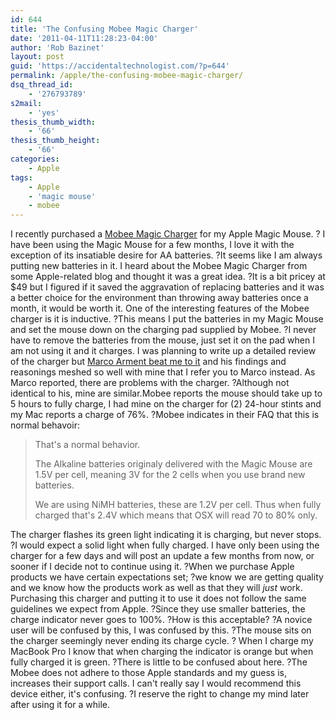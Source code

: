 ```yaml
---
id: 644
title: 'The Confusing Mobee Magic Charger'
date: '2011-04-11T11:28:23-04:00'
author: 'Rob Bazinet'
layout: post
guid: 'https://accidentaltechnologist.com/?p=644'
permalink: /apple/the-confusing-mobee-magic-charger/
dsq_thread_id:
    - '276793789'
s2mail:
    - 'yes'
thesis_thumb_width:
    - '66'
thesis_thumb_height:
    - '66'
categories:
    - Apple
tags:
    - Apple
    - 'magic mouse'
    - mobee
---
```


I recently purchased a [Mobee Magic Charger](https://www.mobeetechnology.com/products/the-magic-charger.html) for my Apple Magic Mouse. ? I have been using the Magic Mouse for a few months, I love it with the exception of its insatiable desire for AA batteries. ?It seems like I am always putting new batteries in it. I heard about the Mobee Magic Charger from some Apple-related blog and thought it was a great idea. ?It is a bit pricey at $49 but I figured if it saved the aggravation of replacing batteries and it was a better choice for the environment than throwing away batteries once a month, it would be worth it. One of the interesting features of the Mobee charger is it is inductive. ?This means I put the batteries in my Magic Mouse and set the mouse down on the charging pad supplied by Mobee. ?I never have to remove the batteries from the mouse, just set it on the pad when I am not using it and it charges. I was planning to write up a detailed review of the charger but [Marco Arment beat me to it](https://www.marco.org/4393597314) and his findings and reasonings meshed so well with mine that I refer you to Marco instead. As Marco reported, there are problems with the charger. ?Although not identical to his, mine are similar.Mobee reports the mouse should take up to 5 hours to fully charge, I had mine on the charger for (2) 24-hour stints and my Mac reports a charge of 76%. ?Mobee indicates in their FAQ that this is normal behavoir:

> That's a normal behavior.
> 
> The Alkaline batteries originaly delivered with the Magic Mouse are 1.5V per cell, meaning 3V for the 2 cells when you use brand new batteries.
> 
> We are using NiMH batteries, these are 1.2V per cell. Thus when fully charged that's 2.4V which means that OSX will read 70 to 80% only.

 The charger flashes its green light indicating it is charging, but never stops. ?I would expect a solid light when fully charged. I have only been using the charger for a few days and will post an update a few months from now, or sooner if I decide not to continue using it. ?When we purchase Apple products we have certain expectations set; ?we know we are getting quality and we know how the products work as well as that they will *just* work. Purchasing this charger and putting it to use it does not follow the same guidelines we expect from Apple. ?Since they use smaller batteries, the charge indicator never goes to 100%. ?How is this acceptable? ?A novice user will be confused by this, I was confused by this. ?The mouse sits on the charger seemingly never ending its charge cycle. ? When I charge my MacBook Pro I know that when charging the indicator is orange but when fully charged it is green. ?There is little to be confused about here. ?The Mobee does not adhere to those Apple standards and my guess is, increases their support calls. I can't really say I would recommend this device either, it's confusing. ?I reserve the right to change my mind later after using it for a while.